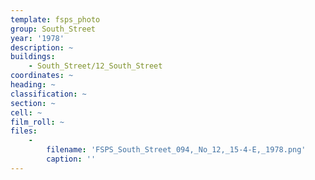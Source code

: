 ```yaml
---
template: fsps_photo
group: South_Street
year: '1978'
description: ~
buildings:
    - South_Street/12_South_Street
coordinates: ~
heading: ~
classification: ~
section: ~
cell: ~
film_roll: ~
files:
    -
        filename: 'FSPS_South_Street_094,_No_12,_15-4-E,_1978.png'
        caption: ''
---
```


